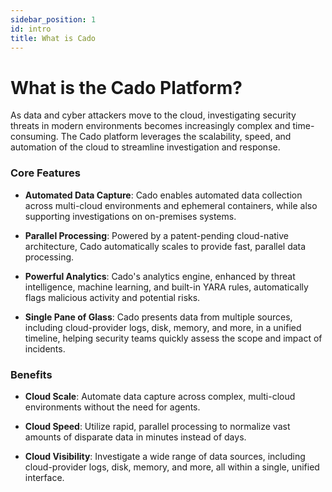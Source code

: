 ```yaml
---
sidebar_position: 1
id: intro
title: What is Cado
---
```



# What is the Cado Platform?

As data and cyber attackers move to the cloud, investigating security threats in modern environments becomes increasingly complex and time-consuming. The Cado platform leverages the scalability, speed, and automation of the cloud to streamline investigation and response.

### Core Features

- **Automated Data Capture**: Cado enables automated data collection across multi-cloud environments and ephemeral containers, while also supporting investigations on on-premises systems.
  
- **Parallel Processing**: Powered by a patent-pending cloud-native architecture, Cado automatically scales to provide fast, parallel data processing.
  
- **Powerful Analytics**: Cado's analytics engine, enhanced by threat intelligence, machine learning, and built-in YARA rules, automatically flags malicious activity and potential risks.
  
- **Single Pane of Glass**: Cado presents data from multiple sources, including cloud-provider logs, disk, memory, and more, in a unified timeline, helping security teams quickly assess the scope and impact of incidents.

### Benefits

- **Cloud Scale**: Automate data capture across complex, multi-cloud environments without the need for agents.
  
- **Cloud Speed**: Utilize rapid, parallel processing to normalize vast amounts of disparate data in minutes instead of days.
  
- **Cloud Visibility**: Investigate a wide range of data sources, including cloud-provider logs, disk, memory, and more, all within a single, unified interface.